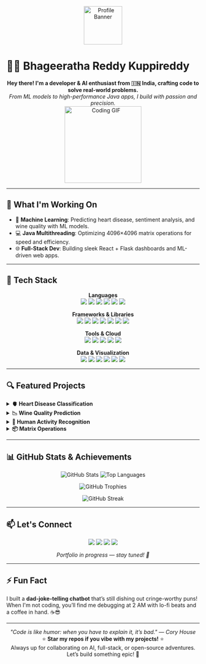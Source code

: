 <p align="center">
  <img src="https://phantom-marca.unidadeditorial.es/4a9dc9ebef4bb286aec3966c71702487/resize/828/f/jpg/assets/multimedia/imagenes/2021/08/09/16285056402026.jpg?text=Bhageeratha+Reddy+Portfolio" alt="Profile Banner" width="100"/>
</p>

# 👨‍💻 Bhageeratha Reddy Kuppireddy

<p align="center">
  <b>Hey there! I'm a developer & AI enthusiast from 🇮🇳 India, crafting code to solve real-world problems.</b><br>
  <i>From ML models to high-performance Java apps, I build with passion and precision.</i><br>
  <img src="https://media.giphy.com/media/LmNwrBhejkK9EFP504/giphy.gif" alt="Coding GIF" width="200"/>
</p>

---

## 🚀 What I'm Working On
- 🧠 **Machine Learning**: Predicting heart disease, sentiment analysis, and wine quality with ML models.
- 💻 **Java Multithreading**: Optimizing 4096×4096 matrix operations for speed and efficiency.
- 🌐 **Full-Stack Dev**: Building sleek React + Flask dashboards and ML-driven web apps.

---

## 🧠 Tech Stack

<p align="center">
  <b>Languages</b><br>
  <img src="https://img.shields.io/badge/Python-3776AB?style=flat-square&logo=python&logoColor=white"/> 
  <img src="https://img.shields.io/badge/Java-ED8B00?style=flat-square&logo=java&logoColor=white"/> 
  <img src="https://img.shields.io/badge/JavaScript-F7DF1E?style=flat-square&logo=javascript&logoColor=black"/> 
  <img src="https://img.shields.io/badge/C++-00599C?style=flat-square&logo=c%2B%2B&logoColor=white"/> 
  <img src="https://img.shields.io/badge/SQL-4479A1?style=flat-square&logo=postgresql&logoColor=white"/> 
  <img src="https://img.shields.io/badge/R-276DC3?style=flat-square&logo=r&logoColor=white"/>
</p>

<p align="center">
  <b>Frameworks & Libraries</b><br>
  <img src="https://img.shields.io/badge/React-61DAFB?style=flat-square&logo=react&logoColor=black"/> 
  <img src="https://img.shields.io/badge/Flask-000000?style=flat-square&logo=flask&logoColor=white"/> 
  <img src="https://img.shields.io/badge/Scikit--learn-F7931E?style=flat-square&logo=scikit-learn&logoColor=white"/> 
  <img src="https://img.shields.io/badge/PyTorch-EE4C2C?style=flat-square&logo=pytorch&logoColor=white"/> 
  <img src="https://img.shields.io/badge/TensorFlow-FF6F00?style=flat-square&logo=tensorflow&logoColor=white"/> 
  <img src="https://img.shields.io/badge/Django-092E20?style=flat-square&logo=django&logoColor=white"/> 
  <img src="https://img.shields.io/badge/Streamlit-FF4B4B?style=flat-square&logo=streamlit&logoColor=white"/>
</p>

<p align="center">
  <b>Tools & Cloud</b><br>
  <img src="https://img.shields.io/badge/Git-F05032?style=flat-square&logo=git&logoColor=white"/> 
  <img src="https://img.shields.io/badge/Docker-2496ED?style=flat-square&logo=docker&logoColor=white"/> 
  <img src="https://img.shields.io/badge/AWS-232F3E?style=flat-square&logo=amazon-aws&logoColor=white"/> 
  <img src="https://img.shields.io/badge/Firebase-FFCA28?style=flat-square&logo=firebase&logoColor=black"/> 
  <img src="https://img.shields.io/badge/VS%20Code-007ACC?style=flat-square&logo=visual-studio-code&logoColor=white"/>
</p>

<p align="center">
  <b>Data & Visualization</b><br>
  <img src="https://img.shields.io/badge/Pandas-150458?style=flat-square&logo=pandas&logoColor=white"/> 
  <img src="https://img.shields.io/badge/NumPy-013243?style=flat-square&logo=numpy&logoColor=white"/> 
  <img src="https://img.shields.io/badge/Matplotlib-11557C?style=flat-square&logo=python&logoColor=white"/> 
  <img src="https://img.shields.io/badge/Seaborn-3776AB?style=flat-square&logo=python&logoColor=white"/> 
  <img src="https://img.shields.io/badge/Power%20BI-F2C811?style=flat-square&logo=power-bi&logoColor=black"/> 
  <img src="https://img.shields.io/badge/Tableau-E97627?style=flat-square&logo=tableau&logoColor=white"/>
</p>

---

## 🔍 Featured Projects

<details>
  <summary><b>🫀 Heart Disease Classification</b></summary>
  <p>Built ensemble ML models (Random Forest, Bagging) on a heart disease dataset, achieving 81%+ accuracy with tuned hyperparameters.<br>
  <a href="https://github.com/kuppireddybhageerathareddy1110/heart-disease-ml">View Repository</a></p>
</details>

<details>
  <summary><b>📉 Wine Quality Prediction</b></summary>
  <p>Developed regression models (Ridge, Lasso, PCR) with a complete ML pipeline, including evaluation metrics and visualizations.<br>
  <a href="https://github.com/kuppireddybhageerathareddy1110/wine-quality">View Repository</a></p>
</details>

<details>
  <summary><b>🤖 Human Activity Recognition</b></summary>
  <p>LSTM-based deep learning model to classify human activities using sensor data.<br>
  <a href="https://github.com/kuppireddybhageerathareddy1110/activity-recognition">View Repository</a></p>
</details>

<details>
  <summary><b>📦 Matrix Operations</b></summary>
  <p>High-performance Java code for parallel matrix multiplication and 2D convolution on 4096×4096 matrices.<br>
  <a href="https://github.com/kuppireddybhageerathareddy1110/matrix-java">View Repository</a></p>
</details>

---

## 📊 GitHub Stats & Achievements

<p align="center">
  <img src="https://github-readme-stats.vercel.app/api?username=kuppireddybhageerathareddy1110&show_icons=true&theme=github_dark" alt="GitHub Stats"/>
  <img src="https://github-readme-stats.vercel.app/api/top-langs/?username=kuppireddybhageerathareddy1110&layout=compact&theme=github_dark" alt="Top Languages"/>
</p>

<p align="center">
  <img src="https://github-profile-trophy.vercel.app/?username=kuppireddybhageerathareddy1110&theme=onedark&margin-w=15&margin-h=15" alt="GitHub Trophies"/>
</p>

<p align="center">
  <img src="https://github-readme-streak-stats.herokuapp.com/?user=kuppireddybhageerathareddy1110&theme=dark" alt="GitHub Streak"/>
</p>

---

## 📫 Let's Connect

<p align="center">
  <a href="https://www.linkedin.com/in/bhageerathareddy"><img src="https://img.shields.io/badge/LinkedIn-0077B5?style=flat-square&logo=linkedin&logoColor=white"/></a>
  <a href="https://x.com/bhageeratha"><img src="https://img.shields.io/badge/Twitter-1DA1F2?style=flat-square&logo=twitter&logoColor=white"/></a>
  <a href="mailto:your-email@example.com"><img src="https://img.shields.io/badge/Email-D14836?style=flat-square&logo=gmail&logoColor=white"/></a>
  <a href="https://your-portfolio.com"><img src="https://img.shields.io/badge/Portfolio-000000?style=flat-square&logo=firefox&logoColor=white"/></a>
</p>

<p align="center"><i>Portfolio in progress — stay tuned! 🚧</i></p>

---

## ⚡ Fun Fact
I built a **dad-joke-telling chatbot** that’s still dishing out cringe-worthy puns! When I'm not coding, you’ll find me debugging at 2 AM with lo-fi beats and a coffee in hand. ☕😎

---

<p align="center">
  <i>"Code is like humor: when you have to explain it, it’s bad." — Cory House</i><br>
  ⭐ <b>Star my repos if you vibe with my projects!</b> ⭐<br>
  Always up for collaborating on AI, full-stack, or open-source adventures. Let’s build something epic! 🚀
</p>
